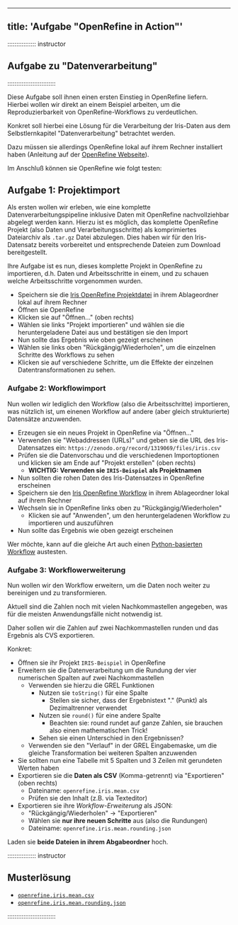 
---
title: 'Aufgabe "OpenRefine in Action"'
---

:::::::::::::::: instructor
## Aufgabe zu "Datenverarbeitung"
:::::::::::::::::::::::::::

Diese Aufgabe soll ihnen einen ersten Einstieg in OpenRefine liefern.
Hierbei wollen wir direkt an einem Beispiel arbeiten, um die Reproduzierbarkeit von OpenRefine-Workflows zu verdeutlichen.

Konkret soll hierbei eine Lösung für die Verarbeitung der Iris-Daten aus dem Selbstlernkapitel "Datenverarbeitung" betrachtet werden.

Dazu müssen sie allerdings OpenRefine lokal auf ihrem Rechner installiert haben (Anleitung auf der [OpenRefine Webseite](https://openrefine.org/download.html)).

Im Anschluß können sie OpenRefine wie folgt testen:


## Aufgabe 1: Projektimport

Als ersten wollen wir erleben, wie eine komplette Datenverarbeitungspipeline inklusive Daten mit OpenRefine nachvollziehbar abgelegt werden kann.
Hierzu ist es möglich, das komplette OpenRefine Projekt (also Daten und Verarbeitungsschritte) als komprimiertes Dateiarchiv als `.tar.gz` Datei abzulegen.
Dies haben wir für den Iris-Datensatz bereits vorbereitet und entsprechende Dateien zum Download bereitgestellt.

Ihre Aufgabe ist es nun, dieses komplette Projekt in OpenRefine zu importieren, d.h. Daten und Arbeitsschritte in einem, und zu schauen welche Arbeitsschritte vorgenommen wurden.

- Speichern sie die [Iris OpenRefine Projektdatei](data/openrefine_example.projekt.tar.gz) in ihrem Ablageordner lokal auf ihrem Rechner
- Öffnen sie OpenRefine
- Klicken sie auf "Öffnen..." (oben rechts)
- Wählen sie links "Projekt importieren" und wählen sie die heruntergeladene Datei aus und bestätigen sie den Import
- Nun sollte das Ergebnis wie oben gezeigt erscheinen
- Wählen sie links oben "Rückgängig/Wiederholen", um die einzelnen Schritte des Workflows zu sehen
- Klicken sie auf verschiedene Schritte, um die Effekte der einzelnen Datentransformationen zu sehen.


   
### Aufgabe 2: Workflowimport

Nun wollen wir lediglich den Workflow (also die Arbeitsschritte) importieren, was nützlich ist, um einenen Workflow auf andere (aber gleich strukturierte) Datensätze anzuwenden.

- Erzeugen sie ein neues Projekt in OpenRefine via "Öffnen..."
- Verwenden sie "Webaddressen (URLs)" und geben sie die URL des Iris-Datensatzes ein: `https://zenodo.org/record/1319069/files/iris.csv`
- Prüfen sie die Datenvorschau und die verschiedenen Importoptionen und klicken sie am Ende auf "Projekt erstellen" (oben rechts)
  - **WICHTIG: Verwenden sie `IRIS-Beispiel` als Projektnamen**
- Nun sollten die rohen Daten des Iris-Datensatzes in OpenRefine erscheinen
- Speichern sie den [Iris OpenRefine Workflow](data/openrefine_example.workflow.json) in ihrem Ablageordner lokal auf ihrem Rechner
- Wechseln sie in OpenRefine links oben zu "Rückgängig/Wiederholen"
  - Klicken sie auf "Anwenden", um den heruntergeladenen Workflow zu importieren und auszuführen
- Nun sollte das Ergebnis wie oben gezeigt erscheinen

Wer möchte, kann auf die gleiche Art auch einen [Python-basierten Workflow](data/openrefine_example.workflow.python.json) austesten.


### Aufgabe 3: Workflowerweiterung

Nun wollen wir den Workflow erweitern, um die Daten noch weiter zu bereinigen und zu transformieren.

Aktuell sind die Zahlen noch mit vielen Nachkommastellen angegeben, was für die meisten Anwendungsfälle nicht notwendig ist.

Daher sollen wir die Zahlen auf zwei Nachkommastellen runden und das Ergebnis als CVS exportieren.

Konkret:

- Öffnen sie ihr Projekt `IRIS-Beispiel` in OpenRefine
- Erweitern sie die Datenverarbeitung um die Rundung der vier numerischen Spalten auf zwei Nachkommastellen
  - Verwenden sie hierzu die GREL Funktionen
    - Nutzen sie `toString()` für eine Spalte
      - Stellen sie sicher, dass der Ergebnistext "." (Punkt) als Dezimaltrenner verwendet
    - Nutzen sie `round()` für eine andere Spalte
      - Beachten sie: round rundet auf ganze Zahlen, sie brauchen also einen mathematischen Trick!
    - Sehen sie einen Unterschied in den Ergebnissen?
  - Verwenden sie den "Verlauf" in der GREL Eingabemaske, um die gleiche Transformation bei weiteren Spalten anzuwenden
- Sie sollten nun eine Tabelle mit 5 Spalten und 3 Zeilen mit gerundeten Werten haben
- Exportieren sie die **Daten als CSV** (Komma-getrennt) via "Exportieren" (oben rechts)
  - Dateiname: `openrefine.iris.mean.csv`
  - Prüfen sie den Inhalt (z.B. via Texteditor)
- Exportieren sie ihre *Workflow-Erweiterung* als JSON:
  - "Rückgängig/Wiederholen" -> "Exportieren"
  - Wählen sie **nur ihre neuen Schritte** aus (also die Rundungen)
  - Dateiname: `openrefine.iris.mean.rounding.json`

Laden sie **beide Dateien in ihrem Abgabeordner** hoch.




:::::::::::::::: instructor

## Musterlösung

- [`openrefine.iris.mean.csv`](data/openrefine.iris.mean.csv)
- [`openrefine.iris.mean.rounding.json`](data/openrefine.iris.mean.rounding.json)

:::::::::::::::::::::::::::




